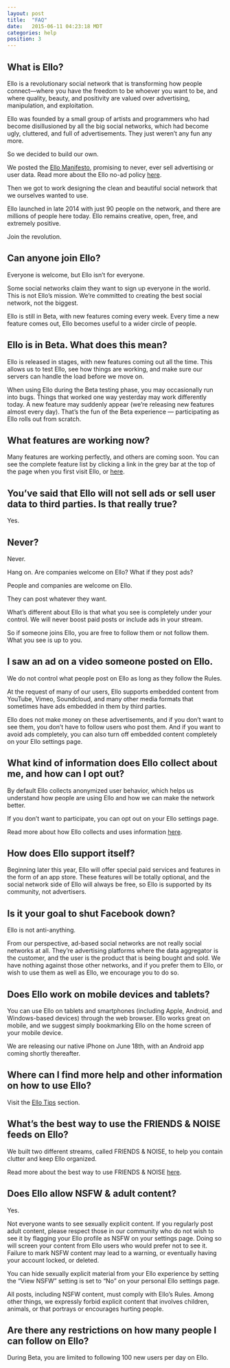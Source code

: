 ```yaml
---
layout: post
title:  "FAQ"
date:   2015-06-11 04:23:18 MDT
categories: help
position: 3
---
```

## What is Ello?

Ello is a revolutionary social network that is transforming how people connect—where you have the freedom to be whoever you want to be, and where quality, beauty, and positivity are valued over advertising, manipulation, and exploitation.

Ello was founded by a small group of artists and programmers who had become disillusioned by all the big social networks, which had become ugly, cluttered, and full of advertisements. They just weren’t any fun any more.

So we decided to build our own.

We posted the [Ello Manifesto](/wtf/about/ello-manifesto/), promising to never, ever sell advertising or user data. Read more about the Ello no-ad policy [here](/wtf/about/ello-tracking-and-your-data/).

Then we got to work designing the clean and beautiful social network that we ourselves wanted to use.

Ello launched in late 2014 with just 90 people on the network, and there are millions of people here today. Ello remains creative, open, free, and extremely positive.

Join the revolution.

## Can anyone join Ello?

Everyone is welcome, but Ello isn’t for everyone.

Some social networks claim they want to sign up everyone in the world. This is not Ello’s mission. We’re committed to creating the best social network, not the biggest.

Ello is still in Beta, with new features coming every week. Every time a new feature comes out, Ello becomes useful to a wider circle of people.

## Ello is in Beta. What does this mean?

Ello is released in stages, with new features coming out all the time. This allows us to test Ello, see how things are working, and make sure our servers can handle the load before we move on.

When using Ello during the Beta testing phase, you may occasionally run into bugs. Things that worked one way yesterday may work differently today. A new feature may suddenly appear (we’re releasing new features almost every day). That’s the fun of the Beta experience — participating as Ello rolls out from scratch.

## What features are working now?

Many features are working perfectly, and others are coming soon. You can see the complete feature list by clicking a link in the grey bar at the top of the page when you first visit Ello, or [here](/wtf/resources/feature-list/).

## You’ve said that Ello will not sell ads or sell user data to third parties. Is that really true?

Yes.

## Never?

Never.

Hang on. Are companies welcome on Ello? What if they post ads?

People and companies are welcome on Ello.

They can post whatever they want.

What’s different about Ello is that what you see is completely under your control. We will never boost paid posts or include ads in your stream.

So if someone joins Ello, you are free to follow them or not follow them. What you see is up to you.

## I saw an ad on a video someone posted on Ello.

We do not control what people post on Ello as long as they follow the Rules.

At the request of many of our users, Ello supports embedded content from YouTube, Vimeo, Soundcloud, and many other media formats that sometimes have ads embedded in them by third parties.

Ello does not make money on these advertisements, and if you don’t want to see them, you don’t have to follow users who post them. And if you want to avoid ads completely, you can also turn off embedded content completely on your Ello settings page.

## What kind of information does Ello collect about me, and how can I opt out?

By default Ello collects anonymized user behavior, which helps us understand how people are using Ello and how we can make the network better.

If you don’t want to participate, you can opt out on your Ello settings page.

Read more about how Ello collects and uses information [here](/wtf/about/information-use/).

## How does Ello support itself?

Beginning later this year, Ello will offer special paid services and features in the form of an app store. These features will be totally optional, and the social network side of Ello will always be free, so Ello is supported by its community, not advertisers.

## Is it your goal to shut Facebook down?

Ello is not anti-anything.

From our perspective, ad-based social networks are not really social networks at all. They’re advertising platforms where the data aggregator is the customer, and the user is the product that is being bought and sold. We have nothing against those other networks, and if you prefer them to Ello, or wish to use them as well as Ello, we encourage you to do so.

## Does Ello work on mobile devices and tablets?

You can use Ello on tablets and smartphones (including Apple, Android, and Windows-based devices) through the web browser. Ello works great on mobile, and we suggest simply bookmarking Ello on the home screen of your mobile device.

We are releasing our native iPhone on June 18th, with an Android app coming shortly thereafter.

## Where can I find more help and other information on how to use Ello?

Visit the [Ello Tips](/wtf/help/tips/) section.

## What’s the best way to use the FRIENDS & NOISE feeds on Ello?

We built two different streams, called FRIENDS & NOISE, to help you contain clutter and keep Ello organized.

Read more about the best way to use FRIENDS & NOISE [here](/wtf/help/friends-and-noise/).

## Does Ello allow NSFW & adult content?

Yes.

Not everyone wants to see sexually explicit content. If you regularly post adult content, please respect those in our community who do not wish to see it by flagging your Ello profile as NSFW on your settings page. Doing so will screen your content from Ello users who would prefer not to see it. Failure to mark NSFW content may lead to a warning, or eventually having your account locked, or deleted.

You can hide sexually explicit material from your Ello experience by setting the “View NSFW” setting is set to “No” on your personal Ello settings page.

All posts, including NSFW content, must comply with Ello’s Rules. Among other things, we expressly forbid explicit content that involves children, animals, or that portrays or encourages hurting people.

## Are there any restrictions on how many people I can follow on Ello?

During Beta, you are limited to following 100 new users per day on Ello.
